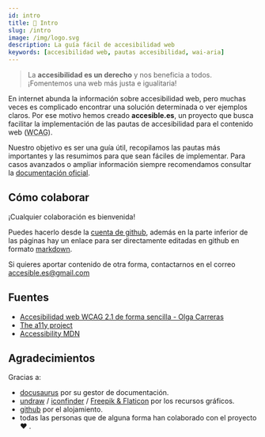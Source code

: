 ```yaml
---
id: intro
title: 📜 Intro
slug: /intro
image: /img/logo.svg
description: La guía fácil de accesibilidad web
keywords: [accesibilidad web, pautas accesibilidad, wai-aria]
---
```


> La **accesibilidad es un derecho** y nos beneficia a todos. ¡Fomentemos una web más justa e igualitaria!

En internet abunda la información sobre accesibilidad web, pero muchas veces es complicado encontrar una solución determinada o ver ejemplos claros. Por ese motivo hemos creado **accesible.es**, un proyecto que busca facilitar la implementación de las pautas de accesibilidad para el contenido web (<abbr title="Web Content Accessibility Guidelines" lang="en">WCAG</abbr>).

Nuestro objetivo es ser una guía útil, recopilamos las pautas más importantes y las resumimos para que sean fáciles de implementar. Para casos avanzados o ampliar información siempre recomendamos consultar la [documentación oficial](https://www.w3.org/WAI/WCAG21/quickref/).

## Cómo colaborar

¡Cualquier colaboración es bienvenida!

Puedes hacerlo desde la [cuenta de github](https://github.com/accesible/accesible_es), además en la parte inferior de las páginas hay un enlace para ser directamente editadas en github en formato [markdown](https://markdown.es/sintaxis-markdown/).

Si quieres aportar contenido de otra forma, contactarnos en el correo accesible.es@gmail.com

## Fuentes

- [Accesibilidad web WCAG 2.1 de forma sencilla - Olga Carreras](https://olgacarreras.blogspot.com/2018/11/libro-accesibilidad-web-wcag-21-de.html)
- [The a11y project](https://www.a11yproject.com/)
- [Accessibility MDN](https://developer.mozilla.org/en-US/docs/Web/Accessibility)

## Agradecimientos

Gracias a: 

- [docusaurus](https://docusaurus.io/) por su gestor de documentación.
- [undraw](https://undraw.co/) / [iconfinder](https://iconfinder.com) / [Freepik & Flaticon](https://www.flaticon.es/autores/freepik) por los recursos gráficos.
- [github](https://github.com) por el alojamiento.
- todas las personas que de alguna forma han colaborado con el proyecto :heart: .



